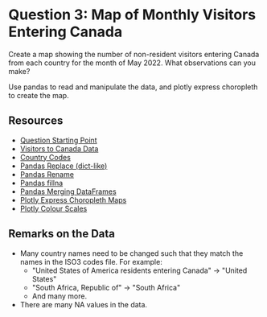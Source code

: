 # Question 3: Map of Monthly Visitors Entering Canada

Create a map showing the number of non-resident visitors entering Canada from each country for the month of May 2022. What observations can you make?

Use pandas to read and manipulate the data, and plotly express choropleth to create the map.

## Resources

- [Question Starting Point](canada_visitors_by_region.py)
- [Visitors to Canada Data](../../data/Canada_visitors.csv)
- [Country Codes](../../data/countries_codes.csv)
- [Pandas Replace (dict-like)](https://pandas.pydata.org/docs/reference/api/pandas.DataFrame.replace.html)
- [Pandas Rename](https://pandas.pydata.org/docs/reference/api/pandas.DataFrame.rename.html)
- [Pandas fillna](https://pandas.pydata.org/docs/reference/api/pandas.DataFrame.fillna.html)
- [Pandas Merging DataFrames](https://pandas.pydata.org/docs/reference/api/pandas.DataFrame.merge.html)
- [Plotly Express Choropleth Maps](https://plotly.com/python/choropleth-maps/)
- [Plotly Colour Scales](https://plotly.com/python/builtin-colorscales/)

## Remarks on the Data

- Many country names need to be changed such that they match the names in the ISO3 codes file. For example:
  - "United States of America residents entering Canada" -> "United States"
  - "South Africa, Republic of" -> "South Africa"
  - And many more.
- There are many NA values in the data.
